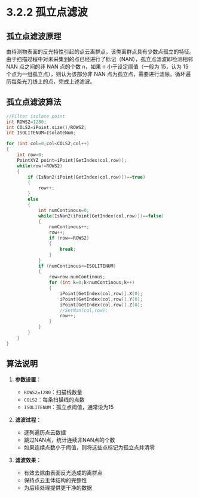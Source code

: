 # 3.2.2 孤立点滤波

## 孤立点滤波原理

由待测物表面的反光特性引起的点云离群点，该类离群点具有少数点孤立的特征。由于扫描过程中对未采集到的点已经进行了标记（NAN），孤立点滤波即检测相邻 NAN 点之间的非 NAN 点的个数 n，如果 n 小于设定阈值（一般为 15，认为 15 个点为一组孤立点），则认为该部分非 NAN 点为孤立点，需要进行滤除。循环遍历每条光刀线上的点，完成上述滤波。

## 孤立点滤波算法

```cpp
//Filter isolate point
int ROWS2=1280;
int COLS2=iPoint.size()/ROWS2;
int ISOLITENUM=IsolateNum;

for (int col=0;col<COLS2;col++)
{
    int row=0;
    PointXYZ point=iPoint[GetIndex(col,row)];
    while(row!=ROWS2)
    {
        if (IsNan2(iPoint[GetIndex(col,row)])==true)
        {
            row++;
        }
        else
        {
            int numContinous=0;
            while(IsNan2(iPoint[GetIndex(col,row)])==false)
            {
                numContinous++;
                row++;
                if (row==ROWS2)
                {
                    break;
                }
            }
            if (numContinous<=ISOLITENUM)
            {
                row=row-numContinous;
                for (int k=0;k<numContinous;k++)
                {
                    iPoint[GetIndex(col,row)].X(0);
                    iPoint[GetIndex(col,row)].Y(0);
                    iPoint[GetIndex(col,row)].Z(0);
                    //SetNan(col,row);
                    row++;
                }
            }
        }
    }
}
```

## 算法说明

1. **参数设置**：
   - `ROWS2=1280`：扫描线数量
   - `COLS2`：每条扫描线的点数
   - `ISOLITENUM`：孤立点阈值，通常设为15

2. **滤波过程**：
   - 逐列遍历点云数据
   - 跳过NAN点，统计连续非NAN点的个数
   - 如果连续点数小于阈值，则将这些点标记为孤立点并清零

3. **滤波效果**：
   - 有效去除由表面反光造成的离群点
   - 保持点云主体结构的完整性
   - 为后续处理提供更干净的数据